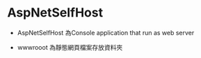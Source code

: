 # AspNetSelfHost
- AspNetSelfHost 為Console application that run as web server

- wwwrooot 為靜態網頁檔案存放資料夾
